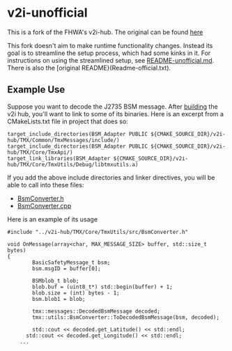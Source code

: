 v2i-unofficial
==============

This is a fork of the FHWA's v2i-hub.  The original can be found [here](https://www.itsforge.net/index.php/community/explore-applications/for-search-results#/40/125)

This fork doesn't aim to make runtime functionality changes.  Instead its goal is to streamline the setup process, which had some kinks in it.  For instructions on using the streamlined setup, see [README-unofficial.md](README-unofficial.md).  There is also the [original README}(Readme-official.txt).


Example Use
-----------

Suppose you want to decode the J2735 BSM message.  After [building](README-unofficial.md) the v2i hub, you'll want to link to some of its binaries.  Here is an excerpt from a CMakeLists.txt file in project that does so:

    target_include_directories(BSM_Adapter PUBLIC ${CMAKE_SOURCE_DIR}/v2i-hub/TMX/Common/TmxMessages/include/)
    target_include_directories(BSM_Adapter PUBLIC ${CMAKE_SOURCE_DIR}/v2i-hub/TMX/Core/TmxApi/)
    target_link_libraries(BSM_Adapter ${CMAKE_SOURCE_DIR}/v2i-hub/TMX/Core/TmxUtils/Debug/libtmxutils.a)

If you add the above include directories and linker directives, you will be able to call into these files:
 - [BsmConverter.h](TMX/Core/TmxUtils/src/BsmConverter.h)
 - [BsmConverter.cpp](TMX/Core/TmxUtils/src/BsmConverter.cpp)
 
Here is an example of its usage

    #include "../v2i-hub/TMX/Core/TmxUtils/src/BsmConverter.h"
    
    void OnMessage(array<char, MAX_MESSAGE_SIZE> buffer, std::size_t bytes)
    {
		    BasicSafetyMessage_t bsm;
		    bsm.msgID = buffer[0];

		    BSMblob_t blob;
		    blob.buf = (uint8_t*) std::begin(buffer) + 1;
		    blob.size = (int) bytes - 1;
		    bsm.blob1 = blob;

		    tmx::messages::DecodedBsmMessage decoded;
		    tmx::utils::BsmConverter::ToDecodedBsmMessage(bsm, decoded);

		    std::cout << decoded.get_Latitude() << std::endl;
	      std::cout << decoded.get_Longitude() << std::endl;
        ...

